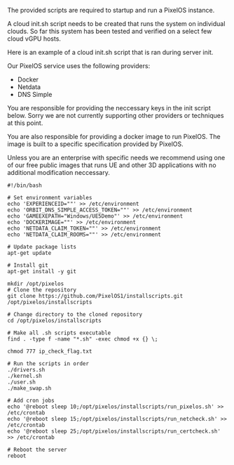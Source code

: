 The provided scripts are required to startup and run a PixelOS instance.

A cloud init.sh script needs to be created that runs the system on individual clouds. So far this system has been tested and verified on a select few cloud vGPU hosts.

Here is an example of a cloud init.sh script that is ran during server init.

Our PixelOS service uses the following providers:
- Docker
- Netdata
- DNS Simple

You are responsible for providing the neccessary keys in the init script below. Sorry we are not currently supporting other providers or techniques at this point.

You are also responsible for providing a docker image to run PixelOS. The image is built to a specific specification provided by PixelOS.

Unless you are an enterprise with specific needs we recommend using one of our free public images that runs UE and other 3D applications with no additional modification neccessary.

```
#!/bin/bash

# Set environment variables
echo 'EXPERIENCEID=""' >> /etc/environment
echo 'ORBIT_DNS_SIMPLE_ACCESS_TOKEN=""' >> /etc/environment
echo 'GAMEEXEPATH="Windows/UE5Demo"' >> /etc/environment
echo 'DOCKERIMAGE=""' >> /etc/environment
echo 'NETDATA_CLAIM_TOKEN=""' >> /etc/environment
echo 'NETDATA_CLAIM_ROOMS=""' >> /etc/environment

# Update package lists
apt-get update

# Install git
apt-get install -y git

mkdir /opt/pixelos
# Clone the repository
git clone https://github.com/PixelOS1/installscripts.git /opt/pixelos/installscripts

# Change directory to the cloned repository
cd /opt/pixelos/installscripts

# Make all .sh scripts executable
find . -type f -name "*.sh" -exec chmod +x {} \;

chmod 777 ip_check_flag.txt

# Run the scripts in order
./drivers.sh
./kernel.sh
./user.sh
./make_swap.sh

# Add cron jobs
echo '@reboot sleep 10;/opt/pixelos/installscripts/run_pixelos.sh' >> /etc/crontab
echo '@reboot sleep 15;/opt/pixelos/installscripts/run_netcheck.sh' >> /etc/crontab
echo '@reboot sleep 25;/opt/pixelos/installscripts/run_certcheck.sh' >> /etc/crontab

# Reboot the server
reboot
```
